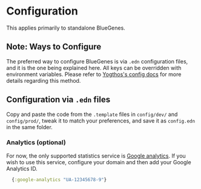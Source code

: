 # Configuration

This applies primarily to standalone BlueGenes.


## Note: Ways to Configure

The preferred way to configure BlueGenes is via `.edn` configuration files, and it is the one being explained here. All keys can be overridden with environment variables. Please refer to  [Yogthos's config docs](https://github.com/yogthos/config#yogthosconfig) for more details regarding this method.


## Configuration via `.edn` files

Copy and paste the code from the `.template` files in `config/dev/` and `config/prod/`, tweak it to match your preferences, and save it as `config.edn` in the same folder.


### Analytics (optional)

For now, the only supported statistics service is [Google analytics](https://analytics.google.com/). If you wish to use this service, configure your domain and then add your Google Analytics ID.

```clojure
  {:google-analytics "UA-12345678-9"}
```
